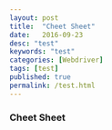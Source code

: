 ```yaml
---
layout: post
title:  "Cheet Sheet"
date:   2016-09-23
desc: "test"
keywords: "test"
categories: [Webdriver]
tags: [test]
published: true
permalink: /test.html
---
```


### Cheet Sheet


<div id="ammadoGivingWidget"></div><script type="text/javascript">var s = document.createElement('script'); s.type='text/javascript'; s.async=true;s.src='https://www.ammado.com/company/175962/givingwidget/embed.js?renderTo=ammadoGivingWidget';var f = document.getElementsByTagName('script')[0]; f.parentNode.insertBefore(s, f);</script>
